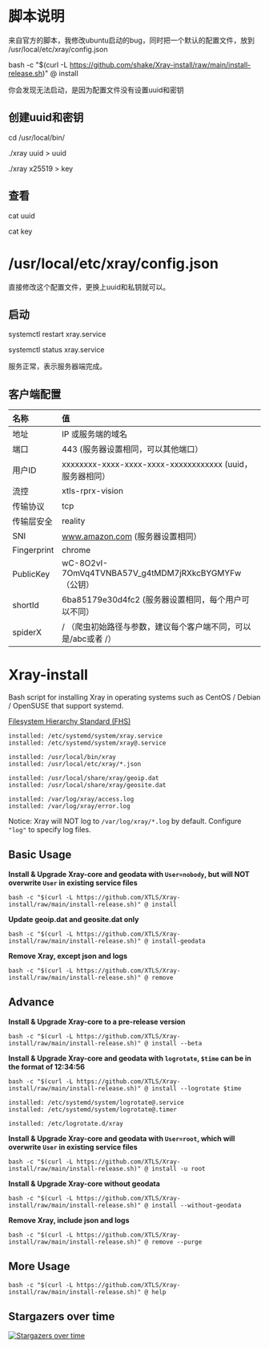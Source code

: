# 脚本说明

来自官方的脚本，我修改ubuntu启动的bug，同时把一个默认的配置文件，放到 /usr/local/etc/xray/config.json

bash -c "$(curl -L https://github.com/shake/Xray-install/raw/main/install-release.sh)" @ install

你会发现无法启动，是因为配置文件没有设置uuid和密钥

## 创建uuid和密钥

cd /usr/local/bin/

./xray uuid > uuid

./xray x25519 > key

## 查看

cat uuid

cat key

# /usr/local/etc/xray/config.json

直接修改这个配置文件，更换上uuid和私钥就可以。

## 启动

systemctl restart xray.service

systemctl status xray.service

服务正常，表示服务器端完成。

## 客户端配置

| 名称        | 值                                          |
| :---------- | :------------------------------------------ |
| 地址        | IP 或服务端的域名                           |
| 端口        | 443      (服务器设置相同，可以其他端口）                                   |
| 用户ID      | xxxxxxxx-xxxx-xxxx-xxxx-xxxxxxxxxxxx (uuid，服务器相同）       |
| 流控        | xtls-rprx-vision                            |
| 传输协议    | tcp                                         |
| 传输层安全  | reality                                     |
| SNI         | www.amazon.com   (服务器设置相同）                      |
| Fingerprint | chrome                                      |
| PublicKey   | wC-8O2vI-7OmVq4TVNBA57V_g4tMDM7jRXkcBYGMYFw（公钥） |
| shortId     | 6ba85179e30d4fc2     (服务器设置相同，每个用户可以不同）                       |
| spiderX     | /          （爬虫初始路径与参数，建议每个客户端不同，可以是/abc或者 /）                                 |



# Xray-install

Bash script for installing Xray in operating systems such as CentOS / Debian / OpenSUSE that support systemd.

[Filesystem Hierarchy Standard (FHS)](https://en.wikipedia.org/wiki/Filesystem_Hierarchy_Standard)

```
installed: /etc/systemd/system/xray.service
installed: /etc/systemd/system/xray@.service

installed: /usr/local/bin/xray
installed: /usr/local/etc/xray/*.json

installed: /usr/local/share/xray/geoip.dat
installed: /usr/local/share/xray/geosite.dat

installed: /var/log/xray/access.log
installed: /var/log/xray/error.log
```

Notice: Xray will NOT log to `/var/log/xray/*.log` by default. Configure `"log"` to specify log files.

## Basic Usage

**Install & Upgrade Xray-core and geodata with `User=nobody`, but will NOT overwrite `User` in existing service files**

```
bash -c "$(curl -L https://github.com/XTLS/Xray-install/raw/main/install-release.sh)" @ install
```

**Update geoip.dat and geosite.dat only**

```
bash -c "$(curl -L https://github.com/XTLS/Xray-install/raw/main/install-release.sh)" @ install-geodata
```

**Remove Xray, except json and logs**

```
bash -c "$(curl -L https://github.com/XTLS/Xray-install/raw/main/install-release.sh)" @ remove
```

## Advance

**Install & Upgrade Xray-core to a pre-release version**

```
bash -c "$(curl -L https://github.com/XTLS/Xray-install/raw/main/install-release.sh)" @ install --beta
```

**Install & Upgrade Xray-core and geodata with `logrotate`, `$time` can be in the format of 12:34:56**

```
bash -c "$(curl -L https://github.com/XTLS/Xray-install/raw/main/install-release.sh)" @ install --logrotate $time
```
```
installed: /etc/systemd/system/logrotate@.service
installed: /etc/systemd/system/logrotate@.timer

installed: /etc/logrotate.d/xray
```

**Install & Upgrade Xray-core and geodata with `User=root`, which will overwrite `User` in existing service files**

```
bash -c "$(curl -L https://github.com/XTLS/Xray-install/raw/main/install-release.sh)" @ install -u root
```

**Install & Upgrade Xray-core without geodata**

```
bash -c "$(curl -L https://github.com/XTLS/Xray-install/raw/main/install-release.sh)" @ install --without-geodata
```

**Remove Xray, include json and logs**

```
bash -c "$(curl -L https://github.com/XTLS/Xray-install/raw/main/install-release.sh)" @ remove --purge
```

## More Usage

```
bash -c "$(curl -L https://github.com/XTLS/Xray-install/raw/main/install-release.sh)" @ help
```

## Stargazers over time

[![Stargazers over time](https://starchart.cc/XTLS/Xray-install.svg)](https://starchart.cc/XTLS/Xray-install)
